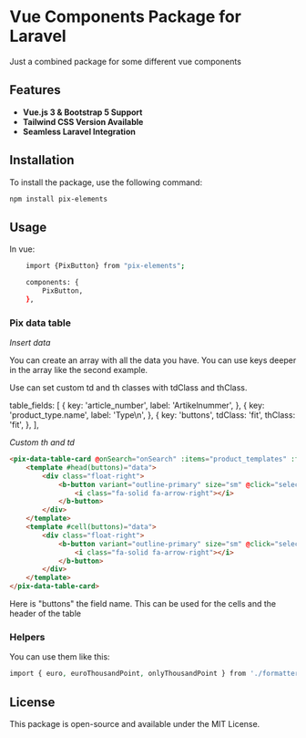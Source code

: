 
# Vue Components Package for Laravel

Just a combined package for some different vue components


## Features

- **Vue.js 3 & Bootstrap 5 Support**
- **Tailwind CSS Version Available**
- **Seamless Laravel Integration**

## Installation

To install the package, use the following command:

```bash
npm install pix-elements
```

## Usage

In vue:

```bash
    import {PixButton} from "pix-elements";
```

```bash
    components: {
        PixButton,
    },
```


### Pix data table

*Insert data*

You can create an array with all the data you have. You can use keys deeper in the array like the second example.

Use can set custom td and th classes with tdClass and thClass.

table_fields: [
    {
        key: 'article_number',
        label: 'Artikelnummer',
    },
    {
        key: 'product_type.name',
        label: 'Type\n',
    },
    {
        key: 'buttons',
        tdClass: 'fit',
        thClass: 'fit',
    },
],


*Custom th and td*

```html
<pix-data-table-card @onSearch="onSearch" :items="product_templates" :fields="table_fields" @on-pagination-change="onPaginationChange" @enter-on-search-input="onEnterOnSearch">
    <template #head(buttons)="data">
        <div class="float-right">
            <b-button variant="outline-primary" size="sm" @click="selectProduct(data.item)" title="selecteer">
                <i class="fa-solid fa-arrow-right"></i>
            </b-button>
        </div>
    </template>
    <template #cell(buttons)="data">
        <div class="float-right">
            <b-button variant="outline-primary" size="sm" @click="selectProduct(data.item)" title="selecteer">
                <i class="fa-solid fa-arrow-right"></i>
            </b-button>
        </div>
    </template>
</pix-data-table-card>
```

Here is "buttons" the field name. This can be used for the cells and the header of the table

### Helpers

You can use them like this:

```php
import { euro, euroThousandPoint, onlyThousandPoint } from './formatters.js';

```

## License

This package is open-source and available under the MIT License.


